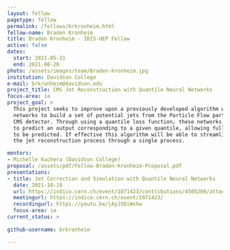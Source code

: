 ```yaml
---
layout: fellow
pagetype: fellow
permalink: /fellows/brkronheim.html
fellow-name: Braden Kronheim
title: Braden Kronheim - IRIS-HEP Fellow
active: false
dates:
  start: 2021-05-31
  end: 2021-08-20
photo: /assets/images/team/Braden-Kronheim.jpg
institution: Davidson College
e-mail: brkronheim@davidson.edu
project_title: CMS Jet Reconstruction with Quantile Neural Networks
focus-area: ia
project_goal: >
  This project seeks to improve upon a previously developed algorithm which uses deep
  networks to build a set of potential jets from the Particle Flow particles in the
  CMS detector. Through using a quantile loss function, these networks are trained
  to predict an output corresponding to a given quantile, allowing full distributions
  to be predicted. If effective this algorithm will be able to streamline much of
  the jet reconstruction process through a single process.

mentors:
- Michelle Kuchera (Davidson College)
proposal: /assets/pdf/Fellow-Braden-Kronheim-Proposal.pdf
presentations:
- title: Jet Correction and Simulation with Quantile Neural Networks
  date: 2021-10-18
  url: https://indico.cern.ch/event/1071423/contributions/4505209/attachments/2330031/3970297/IRIS_HEP_talk.pdf
  meetingurl: https://indico.cern.ch/event/1071423/
  recordingurl: https://youtu.be/jAyJSDiWxhw
  focus-area: ia
current_status: >
  
github-username: brkronheim

---
```

